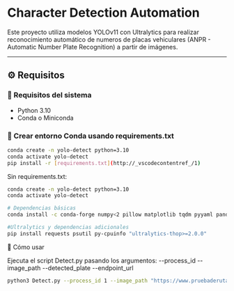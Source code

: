 # Character Detection Automation

Este proyecto utiliza modelos YOLOv11 con Ultralytics para realizar reconocimiento automático de numeros de placas vehiculares (ANPR - Automatic Number Plate Recognition) a partir de imágenes. 

---

## ⚙️ Requisitos

### 🔹 Requisitos del sistema

- Python 3.10
- Conda o Miniconda

### 🔹 Crear entorno Conda usando requirements.txt

```bash
conda create -n yolo-detect python=3.10
conda activate yolo-detect
pip install -r [requirements.txt](http://_vscodecontentref_/1)
```
Sin requirements.txt:

```bash
conda create -n yolo-detect python=3.10
conda activate yolo-detect

# Dependencias básicas
conda install -c conda-forge numpy<2 pillow matplotlib tqdm pyyaml pandas seaborn pip requests opencv=4.8.0.76 

#Ultralytics y dependencias adicionales
pip install requests psutil py-cpuinfo "ultralytics-thop>=2.0.0"
```

🚀 Cómo usar

Ejecuta el script Detect.py pasando los argumentos: --process_id --image_path --detected_plate --endpoint_url

```bash
python3 Detect.py --process_id 1 --image_path "https://www.pruebaderuta.com/wp-content/uploads/2016/03/placa-amarilla.jpg" --detected_plate CVY000 --endpoint_url "https://webhook.site/c016b479-3691-436a-bd36-bcd1c6ead397"
```
